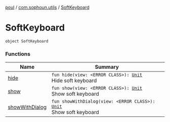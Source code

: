 [poul](../../index.md) / [com.sophoun.utils](../index.md) / [SoftKeyboard](./index.md)

# SoftKeyboard

`object SoftKeyboard`

### Functions

| Name | Summary |
|---|---|
| [hide](hide.md) | `fun hide(view: <ERROR CLASS>): `[`Unit`](https://kotlinlang.org/api/latest/jvm/stdlib/kotlin/-unit/index.html)<br>Hide soft keyboard |
| [show](show.md) | `fun show(view: <ERROR CLASS>): `[`Unit`](https://kotlinlang.org/api/latest/jvm/stdlib/kotlin/-unit/index.html)<br>Show soft keyboard |
| [showWithDialog](show-with-dialog.md) | `fun showWithDialog(view: <ERROR CLASS>): `[`Unit`](https://kotlinlang.org/api/latest/jvm/stdlib/kotlin/-unit/index.html)<br>Show soft keyboard |
